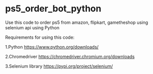 # ps5_order_bot_python
Use this code to order ps5 from amazon, flipkart, gametheshop using selenium api using Python

Requirements for using this code:

1.Python
https://www.python.org/downloads/

2.Chromedriver
https://chromedriver.chromium.org/downloads

3.Selenium library
https://pypi.org/project/selenium/
